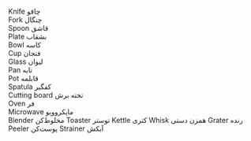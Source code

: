 
Knife
چاقو
<br>
Fork
چنگال
<br>
Spoon
قاشق
<br>
Plate
بشقاب
<br>
Bowl
کاسه
<br>
Cup
فنجان
<br>
Glass
لیوان
<br>
Pan
تابه
<br>
Pot
قابلمه
<br>
Spatula
کفگیر
<br>
Cutting board
تخته برش
<br>
Oven
فر
<br>
Microwave
مایکروویو
<br>
Blender
مخلوط‌کن
Toaster
توستر
Kettle
کتری
Whisk
همزن دستی
Grater
رنده
Peeler
پوست‌کن
Strainer
آبکش

